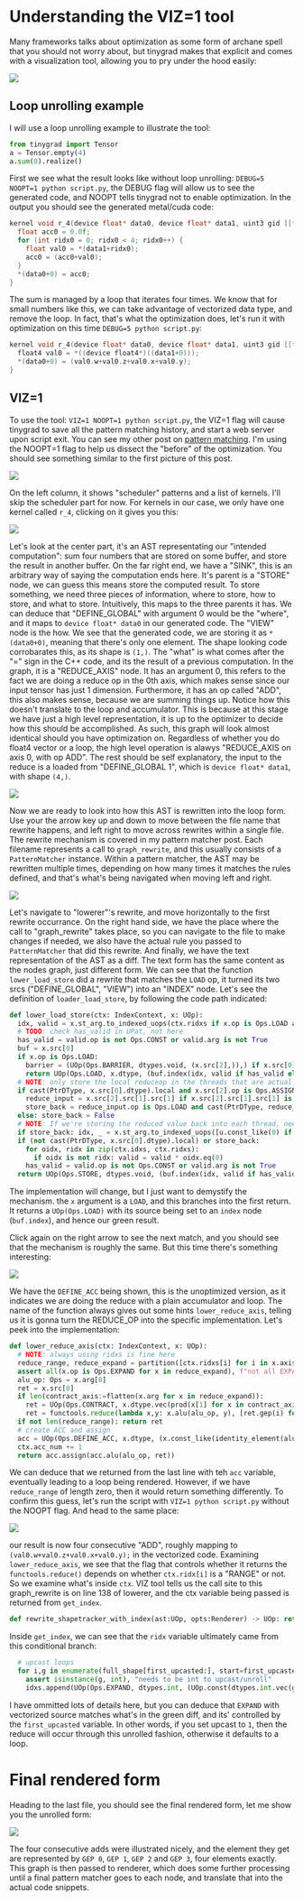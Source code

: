 # Understanding the VIZ=1 tool

Many frameworks talks about optimization as some form of archane spell that you should not worry about, but
tinygrad makes that explicit and comes with a visualization tool, allowing you to pry under the hood easily:

<img src="images/img51.png">

## Loop unrolling example

I will use a loop unrolling example to illustrate the tool:

```python
from tinygrad import Tensor
a = Tensor.empty(4)
a.sum(0).realize()
```

First we see what the result looks like without loop unrolling: `DEBUG=5 NOOPT=1 python script.py`, the DEBUG flag
will allow us to see the generated code, and NOOPT tells tinygrad not to enable optimization. In the output you should
see the generated metal/cuda code:

```c++
kernel void r_4(device float* data0, device float* data1, uint3 gid [[threadgroup_position_in_grid]], uint3 lid [[thread_position_in_threadgroup]]) {
  float acc0 = 0.0f;
  for (int ridx0 = 0; ridx0 < 4; ridx0++) {
    float val0 = *(data1+ridx0);
    acc0 = (acc0+val0);
  }
  *(data0+0) = acc0;
}
```

The sum is managed by a loop that iterates four times. We know that for small numbers like this, we can take advantage 
of vectorized data type, and remove the loop. In fact, that's what the optimization does, let's run it with optimization
on this time `DEBUG=5 python script.py`:

```c++
kernel void r_4(device float* data0, device float* data1, uint3 gid [[threadgroup_position_in_grid]], uint3 lid [[thread_position_in_threadgroup]]) {
  float4 val0 = *((device float4*)((data1+0)));
  *(data0+0) = (val0.w+val0.z+val0.x+val0.y);
}
```

## VIZ=1 

To use the tool: `VIZ=1 NOOPT=1 python script.py`, the VIZ=1 flag will cause tinygrad to save all the pattern matching
history, and start a web server upon script exit. You can see my other post on [pattern matching](20241112_pm.md). I'm 
using the NOOPT=1 flag to help us dissect the "before" of the optimization. You should see something similar to the first
picture of this post. 

<img src="images/img52.png">

On the left column, it shows "scheduler" patterns and a list of kernels. I'll skip the scheduler part for now.
For kernels in our case, we only have one kernel called `r_4`, clicking on it gives you this:

<img src="images/img53.png">

Let's look at the center part, it's an AST representating our "intended computation": sum four numbers that are stored
on some buffer, and store the result in another buffer. On the far right end, we have a "SINK", this is an arbitrary way
of saying the computation ends here. It's parent is a "STORE" node, we can guess this means store the computed result. To
store something, we need three pieces of information, where to store, how to store, and what to store. Intuitively, this 
maps to the three parents it has. We can deduce that "DEFINE_GLOBAL" with argument 0 would be the "where", and it maps to
`device float* data0` in our generated code. The "VIEW" node is the how. We see that the generated code, we are storing it
as `*(data0+0)`, meaning that there's only one element. The shape looking code corrobarates this, as its shape is `(1,)`.
The "what" is what comes after the "=" sign in the C++ code, and its the result of a previous computation. In the graph,
it is a "REDUCE_AXIS" node. It has an argument 0, this refers to the fact we are doing a reduce op in the 0th axis, which
makes sense since our input tensor has just 1 dimension. Furthermore, it has an op called "ADD", this also makes sense,
because we are summing things up. Notice how this doesn't translate to the loop and accumulator. This is because at this
stage we have just a high level representation, it is up to the optimizer to decide how this should be accomplished. As
such, this graph will look almost identical should you have optimization on. Regardless of whether you do float4 vector 
or a loop, the high level operation is alawys "REDUCE_AXIS on axis 0, with op ADD". The rest should be self explanatory,
the input to the reduce is a loaded from "DEFINE_GLOBAL 1", which is `device float* data1`, with shape `(4,)`.

<img src="images/img54.png">

Now we are ready to look into how this AST is rewritten into the loop form. Use your the arrow key up and down to move
between the file name that rewrite happens, and left right to move across rewrites within a single file. The rewrite
mechanism is covered in my pattern matcher post. Each filename represents a call to `graph_rewrite`, and this usually
consists of a `PatternMatcher` instance. Within a pattern matcher, the AST may be rewritten multiple times, depending on
how many times it matches the rules defined, and that's what's being navigated when moving left and right.

<img src="images/img55.png">

Let's navigate to "lowerer"'s rewrite, and move horizontally to the first rewrite occurrance. On the right hand side,
we have the place where the call to "graph_rewrite" takes place, so you can navigate to the file to make changes if needed,
we also have the actual rule you passed to `PatternMatcher` that did this rewrite. And finally, we have the text representation
of the AST as a diff. The text form has the same content as the nodes graph, just different form. We can see that the
function `lower_load_store` did a rewrite that matches the `LOAD` op, it turned its two srcs ("DEFINE_GLOBAL", "VIEW") into
an "INDEX" node. Let's see the definition of `loader_load_store`, by following the code path indicated:

```python
def lower_load_store(ctx: IndexContext, x: UOp):
  idx, valid = x.st_arg.to_indexed_uops(ctx.ridxs if x.op is Ops.LOAD and x.src[0].op is Ops.DEFINE_LOCAL else ctx.idxs)
  # TODO: check has_valid in UPat, not here
  has_valid = valid.op is not Ops.CONST or valid.arg is not True
  buf = x.src[0]
  if x.op is Ops.LOAD:
    barrier = (UOp(Ops.BARRIER, dtypes.void, (x.src[2],)),) if x.src[0].op is Ops.DEFINE_LOCAL else ()
    return UOp(Ops.LOAD, x.dtype, (buf.index(idx, valid if has_valid else None),) + barrier)
  # NOTE: only store the local reduceop in the threads that are actually doing the reduce
  if cast(PtrDType, x.src[0].dtype).local and x.src[2].op is Ops.ASSIGN:
    reduce_input = x.src[2].src[1].src[1] if x.src[2].src[1].src[1] is not x.src[2].src[0] else x.src[2].src[1].src[0]
    store_back = reduce_input.op is Ops.LOAD and cast(PtrDType, reduce_input.src[0].dtype).local
  else: store_back = False
  # NOTE: If we're storing the reduced value back into each thread, need to zero-out the reduced axes
  if store_back: idx, _ = x.st_arg.to_indexed_uops([u.const_like(0) if u in x.src[2].src else u for u in ctx.idxs])
  if (not cast(PtrDType, x.src[0].dtype).local) or store_back:
    for oidx, ridx in zip(ctx.idxs, ctx.ridxs):
      if oidx is not ridx: valid = valid * oidx.eq(0)
    has_valid = valid.op is not Ops.CONST or valid.arg is not True
  return UOp(Ops.STORE, dtypes.void, (buf.index(idx, valid if has_valid else None), x.src[2]))
```

The implementation will change, but I just want to demystify the mechanism. the `x` argument is a `LOAD`, and this branches
into the first return. It returns a `UOp(Ops.LOAD)` with its source being set to an `index` node (`buf.index`), and hence
our green result.

Click again on the right arrow to see the next match, and you should see that the mechanism is roughly the same. But this
time there's something interesting:

<img src="images/img56.png">

We have the `DEFINE_ACC` being shown, this is the unoptimized version, as it indicates we are doing the reduce with a plain
accumulator and loop. The name of the function always gives out some hints `lower_reduce_axis`, telling us it is gonna turn
the REDUCE_OP into the specific implementation. Let's peek into the implementation:

```python
def lower_reduce_axis(ctx: IndexContext, x: UOp):
  # NOTE: always using ridxs is fine here
  reduce_range, reduce_expand = partition([ctx.ridxs[i] for i in x.axis_arg], lambda y: y.op is Ops.RANGE)
  assert all(x.op is Ops.EXPAND for x in reduce_expand), f"not all EXPANDS in {reduce_expand} for {x.axis_arg}"
  alu_op: Ops = x.arg[0]
  ret = x.src[0]
  if len(contract_axis:=flatten(x.arg for x in reduce_expand)):
    ret = UOp(Ops.CONTRACT, x.dtype.vec(prod(x[1] for x in contract_axis)), (ret,), tuple(contract_axis))
    ret = functools.reduce(lambda x,y: x.alu(alu_op, y), [ret.gep(i) for i in range(ret.dtype.count)])
  if not len(reduce_range): return ret
  # create ACC and assign
  acc = UOp(Ops.DEFINE_ACC, x.dtype, (x.const_like(identity_element(alu_op, x.dtype.scalar())),) + tuple(reduce_range), (ctx.acc_num,))
  ctx.acc_num += 1
  return acc.assign(acc.alu(alu_op, ret))
```

We can deduce that we returned from the last line with teh `acc` variable, eventually leading to a loop being rendered.
However, if we have `reduce_range` of length zero, then it would return something differently. To confirm this guess,
let's run the script with `VIZ=1 python script.py` without the NOOPT flag. And head to the same place:

<img src="images/img57.png">

our result is now four consecutive "ADD", roughly mapping to `(val0.w+val0.z+val0.x+val0.y);` in the vectorized code. 
Examining `lower_reduce_axis`, we see that the flag that controls whether it returns the `functools.reduce()` depends on
whether `ctx.ridx[i]` is a "RANGE" or not. So we examine what's inside `ctx`. VIZ tool tells us the call site to this
graph_rewrite is on line 138 of lowerer, and the ctx variable being passed is returned from `get_index`. 

```python
def rewrite_shapetracker_with_index(ast:UOp, opts:Renderer) -> UOp: return graph_rewrite(ast, pm_lowerer, ctx=get_index(ast, opts))
```

Inside `get_index`, we can see that the `ridx` variable ultimately came from this conditional branch:
```python
  # upcast loops
  for i,g in enumerate(full_shape[first_upcasted:], start=first_upcasted):
    assert isinstance(g, int), "needs to be int to upcast/unroll"
    idxs.append(UOp(Ops.EXPAND, dtypes.int, (UOp.const(dtypes.int.vec(g), tuple(range(g))),), ((i,g),)))
```

I have ommitted lots of details here, but you can deduce that `EXPAND` with vectorized source matches what's in the green
diff, and its' controlled by the `first_upcasted` variable. In other words, if you set upcast to `1`, then the reduce will occur
through this unrolled fashion, otherwise it defaults to a loop. 

# Final rendered form

Heading to the last file, you should see the final rendered form, let me show you the unrolled form:

<img src="images/img58.png">

The four consecutive adds were illustrated nicely, and the element they get are represented by `GEP 0`, `GEP 1`,
`GEP 2` and `GEP 3`, four elements exactly. This graph is then passed to renderer, which does some further processing
until a final pattern matcher goes to each node, and translate that into the actual code snippets. 







